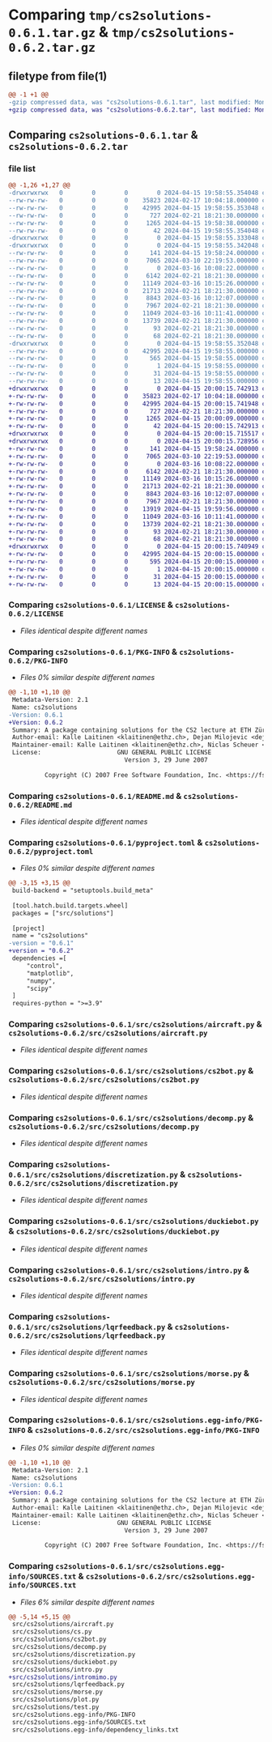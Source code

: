 # Comparing `tmp/cs2solutions-0.6.1.tar.gz` & `tmp/cs2solutions-0.6.2.tar.gz`

## filetype from file(1)

```diff
@@ -1 +1 @@
-gzip compressed data, was "cs2solutions-0.6.1.tar", last modified: Mon Apr 15 19:58:55 2024, max compression
+gzip compressed data, was "cs2solutions-0.6.2.tar", last modified: Mon Apr 15 20:00:15 2024, max compression
```

## Comparing `cs2solutions-0.6.1.tar` & `cs2solutions-0.6.2.tar`

### file list

```diff
@@ -1,26 +1,27 @@
-drwxrwxrwx   0        0        0        0 2024-04-15 19:58:55.354048 cs2solutions-0.6.1/
--rw-rw-rw-   0        0        0    35823 2024-02-17 10:04:18.000000 cs2solutions-0.6.1/LICENSE
--rw-rw-rw-   0        0        0    42995 2024-04-15 19:58:55.353048 cs2solutions-0.6.1/PKG-INFO
--rw-rw-rw-   0        0        0      727 2024-02-21 18:21:30.000000 cs2solutions-0.6.1/README.md
--rw-rw-rw-   0        0        0     1265 2024-04-15 19:58:38.000000 cs2solutions-0.6.1/pyproject.toml
--rw-rw-rw-   0        0        0       42 2024-04-15 19:58:55.354048 cs2solutions-0.6.1/setup.cfg
-drwxrwxrwx   0        0        0        0 2024-04-15 19:58:55.333048 cs2solutions-0.6.1/src/
-drwxrwxrwx   0        0        0        0 2024-04-15 19:58:55.342048 cs2solutions-0.6.1/src/cs2solutions/
--rw-rw-rw-   0        0        0      141 2024-04-15 19:58:24.000000 cs2solutions-0.6.1/src/cs2solutions/__init__.py
--rw-rw-rw-   0        0        0     7065 2024-03-10 22:19:53.000000 cs2solutions-0.6.1/src/cs2solutions/aircraft.py
--rw-rw-rw-   0        0        0        0 2024-03-16 10:08:22.000000 cs2solutions-0.6.1/src/cs2solutions/cs.py
--rw-rw-rw-   0        0        0     6142 2024-02-21 18:21:30.000000 cs2solutions-0.6.1/src/cs2solutions/cs2bot.py
--rw-rw-rw-   0        0        0    11149 2024-03-16 10:15:26.000000 cs2solutions-0.6.1/src/cs2solutions/decomp.py
--rw-rw-rw-   0        0        0    21713 2024-02-21 18:21:30.000000 cs2solutions-0.6.1/src/cs2solutions/discretization.py
--rw-rw-rw-   0        0        0     8843 2024-03-16 10:12:07.000000 cs2solutions-0.6.1/src/cs2solutions/duckiebot.py
--rw-rw-rw-   0        0        0     7967 2024-02-21 18:21:30.000000 cs2solutions-0.6.1/src/cs2solutions/intro.py
--rw-rw-rw-   0        0        0    11049 2024-03-16 10:11:41.000000 cs2solutions-0.6.1/src/cs2solutions/lqrfeedback.py
--rw-rw-rw-   0        0        0    13739 2024-02-21 18:21:30.000000 cs2solutions-0.6.1/src/cs2solutions/morse.py
--rw-rw-rw-   0        0        0       93 2024-02-21 18:21:30.000000 cs2solutions-0.6.1/src/cs2solutions/plot.py
--rw-rw-rw-   0        0        0       68 2024-02-21 18:21:30.000000 cs2solutions-0.6.1/src/cs2solutions/test.py
-drwxrwxrwx   0        0        0        0 2024-04-15 19:58:55.352048 cs2solutions-0.6.1/src/cs2solutions.egg-info/
--rw-rw-rw-   0        0        0    42995 2024-04-15 19:58:55.000000 cs2solutions-0.6.1/src/cs2solutions.egg-info/PKG-INFO
--rw-rw-rw-   0        0        0      565 2024-04-15 19:58:55.000000 cs2solutions-0.6.1/src/cs2solutions.egg-info/SOURCES.txt
--rw-rw-rw-   0        0        0        1 2024-04-15 19:58:55.000000 cs2solutions-0.6.1/src/cs2solutions.egg-info/dependency_links.txt
--rw-rw-rw-   0        0        0       31 2024-04-15 19:58:55.000000 cs2solutions-0.6.1/src/cs2solutions.egg-info/requires.txt
--rw-rw-rw-   0        0        0       13 2024-04-15 19:58:55.000000 cs2solutions-0.6.1/src/cs2solutions.egg-info/top_level.txt
+drwxrwxrwx   0        0        0        0 2024-04-15 20:00:15.742913 cs2solutions-0.6.2/
+-rw-rw-rw-   0        0        0    35823 2024-02-17 10:04:18.000000 cs2solutions-0.6.2/LICENSE
+-rw-rw-rw-   0        0        0    42995 2024-04-15 20:00:15.741948 cs2solutions-0.6.2/PKG-INFO
+-rw-rw-rw-   0        0        0      727 2024-02-21 18:21:30.000000 cs2solutions-0.6.2/README.md
+-rw-rw-rw-   0        0        0     1265 2024-04-15 20:00:09.000000 cs2solutions-0.6.2/pyproject.toml
+-rw-rw-rw-   0        0        0       42 2024-04-15 20:00:15.742913 cs2solutions-0.6.2/setup.cfg
+drwxrwxrwx   0        0        0        0 2024-04-15 20:00:15.715517 cs2solutions-0.6.2/src/
+drwxrwxrwx   0        0        0        0 2024-04-15 20:00:15.728956 cs2solutions-0.6.2/src/cs2solutions/
+-rw-rw-rw-   0        0        0      141 2024-04-15 19:58:24.000000 cs2solutions-0.6.2/src/cs2solutions/__init__.py
+-rw-rw-rw-   0        0        0     7065 2024-03-10 22:19:53.000000 cs2solutions-0.6.2/src/cs2solutions/aircraft.py
+-rw-rw-rw-   0        0        0        0 2024-03-16 10:08:22.000000 cs2solutions-0.6.2/src/cs2solutions/cs.py
+-rw-rw-rw-   0        0        0     6142 2024-02-21 18:21:30.000000 cs2solutions-0.6.2/src/cs2solutions/cs2bot.py
+-rw-rw-rw-   0        0        0    11149 2024-03-16 10:15:26.000000 cs2solutions-0.6.2/src/cs2solutions/decomp.py
+-rw-rw-rw-   0        0        0    21713 2024-02-21 18:21:30.000000 cs2solutions-0.6.2/src/cs2solutions/discretization.py
+-rw-rw-rw-   0        0        0     8843 2024-03-16 10:12:07.000000 cs2solutions-0.6.2/src/cs2solutions/duckiebot.py
+-rw-rw-rw-   0        0        0     7967 2024-02-21 18:21:30.000000 cs2solutions-0.6.2/src/cs2solutions/intro.py
+-rw-rw-rw-   0        0        0    13919 2024-04-15 19:59:56.000000 cs2solutions-0.6.2/src/cs2solutions/intromimo.py
+-rw-rw-rw-   0        0        0    11049 2024-03-16 10:11:41.000000 cs2solutions-0.6.2/src/cs2solutions/lqrfeedback.py
+-rw-rw-rw-   0        0        0    13739 2024-02-21 18:21:30.000000 cs2solutions-0.6.2/src/cs2solutions/morse.py
+-rw-rw-rw-   0        0        0       93 2024-02-21 18:21:30.000000 cs2solutions-0.6.2/src/cs2solutions/plot.py
+-rw-rw-rw-   0        0        0       68 2024-02-21 18:21:30.000000 cs2solutions-0.6.2/src/cs2solutions/test.py
+drwxrwxrwx   0        0        0        0 2024-04-15 20:00:15.740949 cs2solutions-0.6.2/src/cs2solutions.egg-info/
+-rw-rw-rw-   0        0        0    42995 2024-04-15 20:00:15.000000 cs2solutions-0.6.2/src/cs2solutions.egg-info/PKG-INFO
+-rw-rw-rw-   0        0        0      595 2024-04-15 20:00:15.000000 cs2solutions-0.6.2/src/cs2solutions.egg-info/SOURCES.txt
+-rw-rw-rw-   0        0        0        1 2024-04-15 20:00:15.000000 cs2solutions-0.6.2/src/cs2solutions.egg-info/dependency_links.txt
+-rw-rw-rw-   0        0        0       31 2024-04-15 20:00:15.000000 cs2solutions-0.6.2/src/cs2solutions.egg-info/requires.txt
+-rw-rw-rw-   0        0        0       13 2024-04-15 20:00:15.000000 cs2solutions-0.6.2/src/cs2solutions.egg-info/top_level.txt
```

### Comparing `cs2solutions-0.6.1/LICENSE` & `cs2solutions-0.6.2/LICENSE`

 * *Files identical despite different names*

### Comparing `cs2solutions-0.6.1/PKG-INFO` & `cs2solutions-0.6.2/PKG-INFO`

 * *Files 0% similar despite different names*

```diff
@@ -1,10 +1,10 @@
 Metadata-Version: 2.1
 Name: cs2solutions
-Version: 0.6.1
+Version: 0.6.2
 Summary: A package containing solutions for the CS2 lecture at ETH Zürich
 Author-email: Kalle Laitinen <klaitinen@ethz.ch>, Dejan Milojevic <dejanmi@ethz.ch>, Niclas Scheuer <nscheuer@ethz.ch>
 Maintainer-email: Kalle Laitinen <klaitinen@ethz.ch>, Niclas Scheuer <nscheuer@ethz.ch>
 License:                     GNU GENERAL PUBLIC LICENSE
                                Version 3, 29 June 2007
         
          Copyright (C) 2007 Free Software Foundation, Inc. <https://fsf.org/>
```

### Comparing `cs2solutions-0.6.1/README.md` & `cs2solutions-0.6.2/README.md`

 * *Files identical despite different names*

### Comparing `cs2solutions-0.6.1/pyproject.toml` & `cs2solutions-0.6.2/pyproject.toml`

 * *Files 0% similar despite different names*

```diff
@@ -3,15 +3,15 @@
 build-backend = "setuptools.build_meta"
 
 [tool.hatch.build.targets.wheel]
 packages = ["src/solutions"]
 
 [project]
 name = "cs2solutions"
-version = "0.6.1"
+version = "0.6.2"
 dependencies =[
     "control",
     "matplotlib",
     "numpy",
     "scipy"
 ]
 requires-python = ">=3.9"
```

### Comparing `cs2solutions-0.6.1/src/cs2solutions/aircraft.py` & `cs2solutions-0.6.2/src/cs2solutions/aircraft.py`

 * *Files identical despite different names*

### Comparing `cs2solutions-0.6.1/src/cs2solutions/cs2bot.py` & `cs2solutions-0.6.2/src/cs2solutions/cs2bot.py`

 * *Files identical despite different names*

### Comparing `cs2solutions-0.6.1/src/cs2solutions/decomp.py` & `cs2solutions-0.6.2/src/cs2solutions/decomp.py`

 * *Files identical despite different names*

### Comparing `cs2solutions-0.6.1/src/cs2solutions/discretization.py` & `cs2solutions-0.6.2/src/cs2solutions/discretization.py`

 * *Files identical despite different names*

### Comparing `cs2solutions-0.6.1/src/cs2solutions/duckiebot.py` & `cs2solutions-0.6.2/src/cs2solutions/duckiebot.py`

 * *Files identical despite different names*

### Comparing `cs2solutions-0.6.1/src/cs2solutions/intro.py` & `cs2solutions-0.6.2/src/cs2solutions/intro.py`

 * *Files identical despite different names*

### Comparing `cs2solutions-0.6.1/src/cs2solutions/lqrfeedback.py` & `cs2solutions-0.6.2/src/cs2solutions/lqrfeedback.py`

 * *Files identical despite different names*

### Comparing `cs2solutions-0.6.1/src/cs2solutions/morse.py` & `cs2solutions-0.6.2/src/cs2solutions/morse.py`

 * *Files identical despite different names*

### Comparing `cs2solutions-0.6.1/src/cs2solutions.egg-info/PKG-INFO` & `cs2solutions-0.6.2/src/cs2solutions.egg-info/PKG-INFO`

 * *Files 0% similar despite different names*

```diff
@@ -1,10 +1,10 @@
 Metadata-Version: 2.1
 Name: cs2solutions
-Version: 0.6.1
+Version: 0.6.2
 Summary: A package containing solutions for the CS2 lecture at ETH Zürich
 Author-email: Kalle Laitinen <klaitinen@ethz.ch>, Dejan Milojevic <dejanmi@ethz.ch>, Niclas Scheuer <nscheuer@ethz.ch>
 Maintainer-email: Kalle Laitinen <klaitinen@ethz.ch>, Niclas Scheuer <nscheuer@ethz.ch>
 License:                     GNU GENERAL PUBLIC LICENSE
                                Version 3, 29 June 2007
         
          Copyright (C) 2007 Free Software Foundation, Inc. <https://fsf.org/>
```

### Comparing `cs2solutions-0.6.1/src/cs2solutions.egg-info/SOURCES.txt` & `cs2solutions-0.6.2/src/cs2solutions.egg-info/SOURCES.txt`

 * *Files 6% similar despite different names*

```diff
@@ -5,14 +5,15 @@
 src/cs2solutions/aircraft.py
 src/cs2solutions/cs.py
 src/cs2solutions/cs2bot.py
 src/cs2solutions/decomp.py
 src/cs2solutions/discretization.py
 src/cs2solutions/duckiebot.py
 src/cs2solutions/intro.py
+src/cs2solutions/intromimo.py
 src/cs2solutions/lqrfeedback.py
 src/cs2solutions/morse.py
 src/cs2solutions/plot.py
 src/cs2solutions/test.py
 src/cs2solutions.egg-info/PKG-INFO
 src/cs2solutions.egg-info/SOURCES.txt
 src/cs2solutions.egg-info/dependency_links.txt
```

